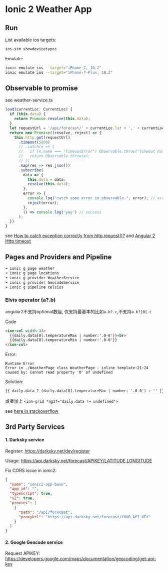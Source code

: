 Ionic 2 Weather App
=====================

## Run

List available ios targets: 
```bash
ios-sim showdevicetypes
```

Emulate: 
```bash
ionic emulate ios --target="iPhone-7, 10.2"
ionic emulate ios --target="iPhone-7-Plus, 10.2"
```

## Observable to promise 
see weather-service.ts
```ts
load(currentLoc: CurrentLoc) {
  if (this.data) {
    return Promise.resolve(this.data);
  }
  let requestUrl = '/api/forecast/' + currentLoc.lat + ',' + currentLoc.lon;
  return new Promise((resolve, reject) => {
    this.http.get(requestUrl)
      .timeout(5000)
      // .catch(e => {
      //   if (e.name === "TimeoutError") Observable.throw("Timeout has occurred");
      //   return Observable.throw(e);
      // })
      .map(res => res.json())
      .subscribe(
        data => {
          this.data = data;
          resolve(this.data);
        },
        error => {
          console.log("catch some error in observable.", error); // error
          reject(error);
        },
        () => console.log('yay') // success
      );
  })
}

```
see [How to catch exception correctly from http.request()?][1]
and [Angular 2 Http timeout][2]

## Pages and Providers and Pipeline
```bash
➜ ionic g page weather
➜ ionic g page locations
➜ ionic g provider WeatherService
➜ ionic g provider GeocodeService
➜ ionic g pipeline celsius


```
### Elvis operator (a?.b)
angular2不支持optional数组, 仅支持最基本的比如`a.b?.c`,不支持`a.b?[0].c`

Code
```html
<ion-col width-33>
  {{daily.data[0].temperatureMax | number:'.0-0'}}<br>
  {{daily.data[0].temperatureMin | number:'.0-0'}}
</ion-col>

```
Error:
```
Runtime Error
Error in ./WeatherPage class WeatherPage - inline template:21:24 
caused by: Cannot read property '0' of undefined

```


Solution:

```html
{{ daily.data ? (daily.data[0].temperatureMax | number: '.0-0') : '' }}<br>
```

或者加上 `<ion-grid *ngIf="daily.data != undefined">`


see [here in stackoverflow][3]

##  3rd Party Services

#### 1. Darksky service

Register: https://darksky.net/dev/register

Usage: https://api.darksky.net/forecast/APIKEY/LATITUDE,LONGITUDE

Fix CORS issue in ionic2:
```json
{
  "name": "ionic2-app-base",
  "app_id": "",
  "typescript": true,
  "v2": true,
  "proxies": [
    {
      "path": "/api/forecast",
      "proxyUrl": "https://api.darksky.net/forecast/YOUR_API_KEY"
    }
  ]
}

```

#### 2. Google Geocode service 
Request APIKEY:
https://developers.google.com/maps/documentation/geocoding/get-api-key


[1]:http://stackoverflow.com/questions/35326689/how-to-catch-exception-correctly-from-http-request
[2]:http://stackoverflow.com/questions/41465687/angular-2-http-timeout
[3]:http://stackoverflow.com/questions/35768768/angular2-using-elvis-operator-on-object-key-with-forward-slash?rq=1
